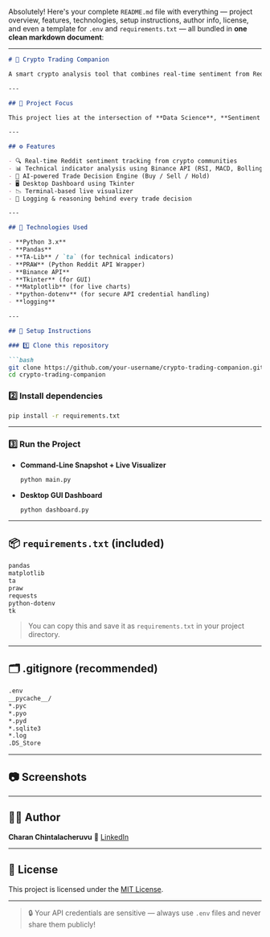 Absolutely! Here's your complete `README.md` file with everything — project overview, features, technologies, setup instructions, author info, license, and even a template for `.env` and `requirements.txt` — all bundled in **one clean markdown document**:

---

````markdown
# 🧠 Crypto Trading Companion

A smart crypto analysis tool that combines real-time sentiment from Reddit with technical indicators like RSI, MACD, and Bollinger Bands to help make better trading decisions.

---

## 📌 Project Focus

This project lies at the intersection of **Data Science**, **Sentiment Analysis**, and **Algorithmic Trading**. It helps traders visualize market trends using live data and AI-enhanced insights.

---

## ⚙️ Features

- 🔍 Real-time Reddit sentiment tracking from crypto communities
- 📊 Technical indicator analysis using Binance API (RSI, MACD, Bollinger Bands)
- 🚦 AI-powered Trade Decision Engine (Buy / Sell / Hold)
- 🖥️ Desktop Dashboard using Tkinter
- 📉 Terminal-based live visualizer
- 🧾 Logging & reasoning behind every trade decision

---

## 🧪 Technologies Used

- **Python 3.x**
- **Pandas**
- **TA-Lib** / `ta` (for technical indicators)
- **PRAW** (Python Reddit API Wrapper)
- **Binance API**
- **Tkinter** (for GUI)
- **Matplotlib** (for live charts)
- **python-dotenv** (for secure API credential handling)
- **logging**

---

## 🚀 Setup Instructions

### 1️⃣ Clone this repository

```bash
git clone https://github.com/your-username/crypto-trading-companion.git
cd crypto-trading-companion
````

### 2️⃣ Install dependencies

```bash
pip install -r requirements.txt
```

---

### 3️⃣ Run the Project

* **Command-Line Snapshot + Live Visualizer**

  ```bash
  python main.py
  ```

* **Desktop GUI Dashboard**

  ```bash
  python dashboard.py
  ```

---

## 📦 `requirements.txt` (included)

```txt
pandas
matplotlib
ta
praw
requests
python-dotenv
tk
```

> You can copy this and save it as `requirements.txt` in your project directory.

---

## 🗂️ .gitignore (recommended)

```txt
.env
__pycache__/
*.pyc
*.pyo
*.pyd
*.sqlite3
*.log
.DS_Store
```

---

## 📷 Screenshots



---

## 👨‍💻 Author

**Charan Chintalacheruvu**
🔗 [LinkedIn](https://www.linkedin.com/in/charan-chintalachervu)

---

## 📄 License

This project is licensed under the [MIT License](https://opensource.org/licenses/MIT).

---

> 🔒 Your API credentials are sensitive — always use `.env` files and never share them publicly!

```

